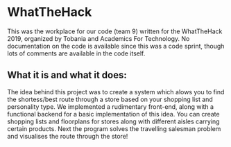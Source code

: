 # WhatTheHack
This was the workplace for our code (team 9) written for the WhatTheHack 2019, organized by Tobania and Academics For Technology.
No documentation on the code is available since this was a code sprint, though lots of comments are available in the code itself.

## What it is and what it does:
The idea behind this project was to create a system which alows you to find the shortess/best route through a store based on your shopping list and personality type. We implemented a rudimentary front-end, along with a functional backend for a basic implementation of this idea. You can create shopping lists and floorplans for stores along with different aisles carrying certain products. Next the program solves the travelling salesman problem and visualises the route through the store!
